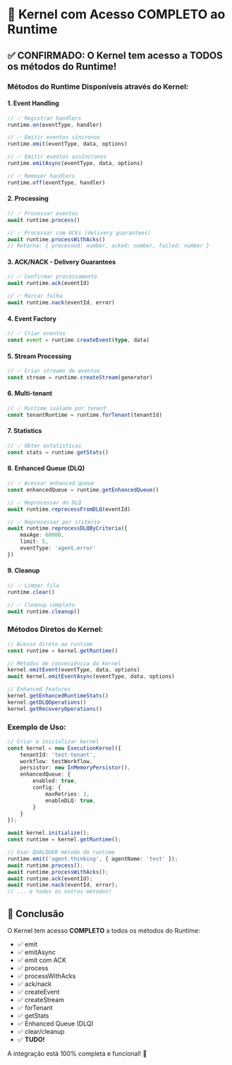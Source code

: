 # 🚀 Kernel com Acesso COMPLETO ao Runtime

## ✅ CONFIRMADO: O Kernel tem acesso a TODOS os métodos do Runtime!

### Métodos do Runtime Disponíveis através do Kernel:

#### 1. **Event Handling**
```typescript
// ✅ Registrar handlers
runtime.on(eventType, handler)

// ✅ Emitir eventos síncronos
runtime.emit(eventType, data, options)

// ✅ Emitir eventos assíncronos  
runtime.emitAsync(eventType, data, options)

// ✅ Remover handlers
runtime.off(eventType, handler)
```

#### 2. **Processing**
```typescript
// ✅ Processar eventos
await runtime.process()

// ✅ Processar com ACKs (delivery guarantees)
await runtime.processWithAcks()
// Retorna: { processed: number, acked: number, failed: number }
```

#### 3. **ACK/NACK - Delivery Guarantees**
```typescript
// ✅ Confirmar processamento
await runtime.ack(eventId)

// ✅ Marcar falha
await runtime.nack(eventId, error)
```

#### 4. **Event Factory**
```typescript
// ✅ Criar eventos
const event = runtime.createEvent(type, data)
```

#### 5. **Stream Processing**
```typescript
// ✅ Criar streams de eventos
const stream = runtime.createStream(generator)
```

#### 6. **Multi-tenant**
```typescript
// ✅ Runtime isolado por tenant
const tenantRuntime = runtime.forTenant(tenantId)
```

#### 7. **Statistics**
```typescript
// ✅ Obter estatísticas
const stats = runtime.getStats()
```

#### 8. **Enhanced Queue (DLQ)**
```typescript
// ✅ Acessar enhanced queue
const enhancedQueue = runtime.getEnhancedQueue()

// ✅ Reprocessar do DLQ
await runtime.reprocessFromDLQ(eventId)

// ✅ Reprocessar por critério
await runtime.reprocessDLQByCriteria({
    maxAge: 60000,
    limit: 5,
    eventType: 'agent.error'
})
```

#### 9. **Cleanup**
```typescript
// ✅ Limpar fila
runtime.clear()

// ✅ Cleanup completo
await runtime.cleanup()
```

### Métodos Diretos do Kernel:

```typescript
// Acesso direto ao runtime
const runtime = kernel.getRuntime()

// Métodos de conveniência do kernel
kernel.emitEvent(eventType, data, options)
await kernel.emitEventAsync(eventType, data, options)

// Enhanced features
kernel.getEnhancedRuntimeStats()
kernel.getDLQOperations()
kernel.getRecoveryOperations()
```

### Exemplo de Uso:

```typescript
// Criar e inicializar kernel
const kernel = new ExecutionKernel({
    tenantId: 'test-tenant',
    workflow: testWorkflow,
    persistor: new InMemoryPersistor(),
    enhancedQueue: {
        enabled: true,
        config: {
            maxRetries: 3,
            enableDLQ: true,
        }
    }
});

await kernel.initialize();
const runtime = kernel.getRuntime();

// Usar QUALQUER método do runtime
runtime.emit('agent.thinking', { agentName: 'test' });
await runtime.process();
await runtime.processWithAcks();
await runtime.ack(eventId);
await runtime.nack(eventId, error);
// ... e todos os outros métodos!
```

## 🎯 Conclusão

O Kernel tem acesso **COMPLETO** a todos os métodos do Runtime:
- ✅ emit
- ✅ emitAsync  
- ✅ emit com ACK
- ✅ process
- ✅ processWithAcks
- ✅ ack/nack
- ✅ createEvent
- ✅ createStream
- ✅ forTenant
- ✅ getStats
- ✅ Enhanced Queue (DLQ)
- ✅ clear/cleanup
- ✅ **TUDO!**

A integração está 100% completa e funcional! 🚀